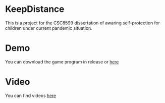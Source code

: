 # KeepDistance
This is a project for the CSC8599 dissertation of awaring self-protection for children under current pandemic situation.

# Demo
You can download the game program in release or [here](https://1drv.ms/u/s!AgkaP0S0YAt8iYEQDzxiUSRTQOg5Mw?e=a2GRjA)

# Video
You can find videos [here](https://1drv.ms/v/s!AgkaP0S0YAt8iYERhmmcVOevx1aA1A?e=7OExLC)

